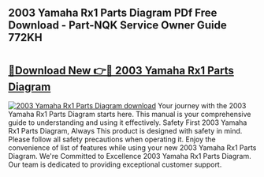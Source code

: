 ## 2003 Yamaha Rx1 Parts Diagram PDf Free Download - Part-NQK Service Owner Guide 772KH

# <h2><a href="http://dfsby49.blite.top/?on=2003+Yamaha+Rx1+Parts+Diagram">🔗Download New 👉🔴 2003 Yamaha Rx1 Parts Diagram</a></h2>

[![2003 Yamaha Rx1 Parts Diagram download](https://i.imgur.com/lujVjoI.png)](http://dfsby49.blite.top/?on=2003+Yamaha+Rx1+Parts+Diagram)
Your journey with the 2003 Yamaha Rx1 Parts Diagram starts here. This manual is your comprehensive guide to understanding and using it effectively. Safety First 2003 Yamaha Rx1 Parts Diagram, Always This product is designed with safety in mind. Please follow all safety precautions when operating it. Enjoy the convenience of list of features while using your new 2003 Yamaha Rx1 Parts Diagram. We're Committed to Excellence 2003 Yamaha Rx1 Parts Diagram. Our team is dedicated to providing exceptional customer support.
